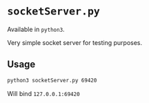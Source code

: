 # `socketServer.py`
Available in `python3`.

Very simple socket server for testing purposes.

## Usage
```bash
python3 socketServer.py 69420
```
Will bind `127.0.0.1:69420`
